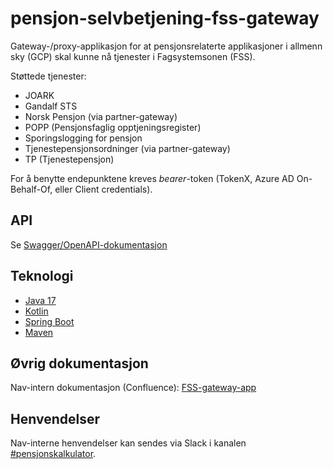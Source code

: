 # pensjon-selvbetjening-fss-gateway

Gateway-/proxy-applikasjon for at pensjonsrelaterte applikasjoner i allmenn sky (GCP) skal kunne nå tjenester i Fagsystemsonen (FSS).

Støttede tjenester:

- JOARK
- Gandalf STS
- Norsk Pensjon (via partner-gateway)
- POPP (Pensjonsfaglig opptjeningsregister)
- Sporingslogging for pensjon
- Tjenestepensjonsordninger (via partner-gateway)
- TP (Tjenestepensjon)

For å benytte endepunktene kreves *bearer*-token (TokenX, Azure AD On-Behalf-Of, eller Client credentials).

## API

Se [Swagger/OpenAPI-dokumentasjon](https://pensjon-selvbetjening-fss-gateway.dev.intern.nav.no/swagger-ui/index.html)

## Teknologi

* [Java 17](https://openjdk.org/projects/jdk/17/)
* [Kotlin](https://kotlinlang.org/)
* [Spring Boot](https://spring.io/projects/spring-boot)
* [Maven](https://maven.apache.org/)

## Øvrig dokumentasjon

Nav-intern dokumentasjon (Confluence): [FSS-gateway-app](https://confluence.adeo.no/display/PEN/FSS-gateway-app)

## Henvendelser

Nav-interne henvendelser kan sendes via Slack i kanalen [#pensjonskalkulator](https://nav-it.slack.com/archives/C04M46SPSRL).
